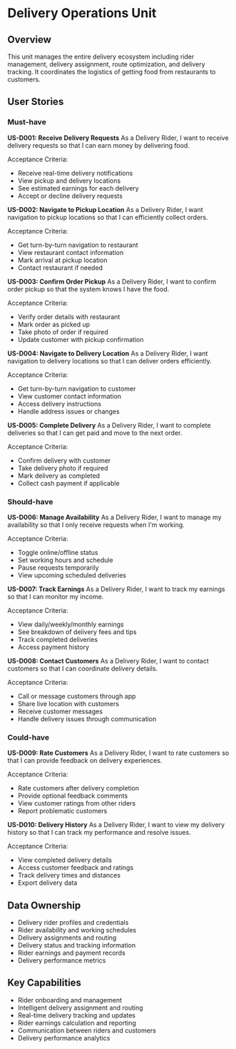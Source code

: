# Delivery Operations Unit

## Overview
This unit manages the entire delivery ecosystem including rider management, delivery assignment, route optimization, and delivery tracking. It coordinates the logistics of getting food from restaurants to customers.

## User Stories

### Must-have

**US-D001: Receive Delivery Requests**
As a Delivery Rider, I want to receive delivery requests so that I can earn money by delivering food.

Acceptance Criteria:
- Receive real-time delivery notifications
- View pickup and delivery locations
- See estimated earnings for each delivery
- Accept or decline delivery requests

**US-D002: Navigate to Pickup Location**
As a Delivery Rider, I want navigation to pickup locations so that I can efficiently collect orders.

Acceptance Criteria:
- Get turn-by-turn navigation to restaurant
- View restaurant contact information
- Mark arrival at pickup location
- Contact restaurant if needed

**US-D003: Confirm Order Pickup**
As a Delivery Rider, I want to confirm order pickup so that the system knows I have the food.

Acceptance Criteria:
- Verify order details with restaurant
- Mark order as picked up
- Take photo of order if required
- Update customer with pickup confirmation

**US-D004: Navigate to Delivery Location**
As a Delivery Rider, I want navigation to delivery locations so that I can deliver orders efficiently.

Acceptance Criteria:
- Get turn-by-turn navigation to customer
- View customer contact information
- Access delivery instructions
- Handle address issues or changes

**US-D005: Complete Delivery**
As a Delivery Rider, I want to complete deliveries so that I can get paid and move to the next order.

Acceptance Criteria:
- Confirm delivery with customer
- Take delivery photo if required
- Mark delivery as completed
- Collect cash payment if applicable

### Should-have

**US-D006: Manage Availability**
As a Delivery Rider, I want to manage my availability so that I only receive requests when I'm working.

Acceptance Criteria:
- Toggle online/offline status
- Set working hours and schedule
- Pause requests temporarily
- View upcoming scheduled deliveries

**US-D007: Track Earnings**
As a Delivery Rider, I want to track my earnings so that I can monitor my income.

Acceptance Criteria:
- View daily/weekly/monthly earnings
- See breakdown of delivery fees and tips
- Track completed deliveries
- Access payment history

**US-D008: Contact Customers**
As a Delivery Rider, I want to contact customers so that I can coordinate delivery details.

Acceptance Criteria:
- Call or message customers through app
- Share live location with customers
- Receive customer messages
- Handle delivery issues through communication

### Could-have

**US-D009: Rate Customers**
As a Delivery Rider, I want to rate customers so that I can provide feedback on delivery experiences.

Acceptance Criteria:
- Rate customers after delivery completion
- Provide optional feedback comments
- View customer ratings from other riders
- Report problematic customers

**US-D010: Delivery History**
As a Delivery Rider, I want to view my delivery history so that I can track my performance and resolve issues.

Acceptance Criteria:
- View completed delivery details
- Access customer feedback and ratings
- Track delivery times and distances
- Export delivery data

## Data Ownership
- Delivery rider profiles and credentials
- Rider availability and working schedules
- Delivery assignments and routing
- Delivery status and tracking information
- Rider earnings and payment records
- Delivery performance metrics

## Key Capabilities
- Rider onboarding and management
- Intelligent delivery assignment and routing
- Real-time delivery tracking and updates
- Rider earnings calculation and reporting
- Communication between riders and customers
- Delivery performance analytics